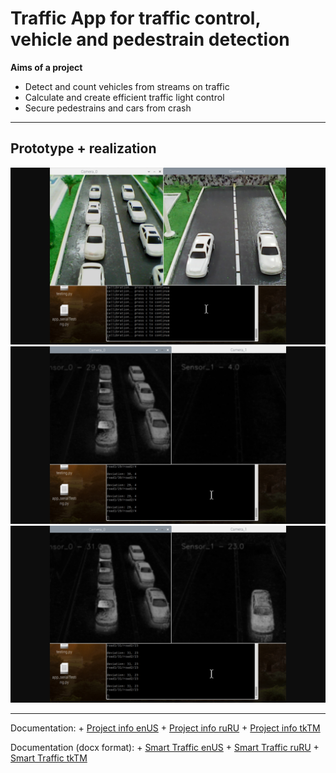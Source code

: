 # Traffic App for traffic control, vehicle and pedestrain detection

**Aims of a project**

+ Detect and count vehicles from streams on traffic
+ Calculate and create efficient traffic light control
+ Secure pedestrains and cars from crash

---

## Prototype + realization
![Clear view](images/clear.jpg)
![Deviation 1](images/deviation1.jpg)
![Deviation 2](images/deviation2.jpg)


---

Documentation:
	+ [Project info enUS](documentation/project-info_enUS.md)
	+ [Project info ruRU](documentation/project-info_ruRU.md)
	+ [Project info tkTM](documentation/project-info_tkTM.md)


Documentation (docx format):
	+ [Smart Traffic enUS](documentation/SmartTraffic_enUS.docx)
	+ [Smart Traffic ruRU](documentation/SmartTraffic_ruRU.docx)
	+ [Smart Traffic tkTM](documentation/SmartTraffic_tkTM.docx)

